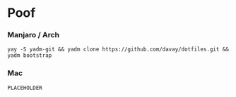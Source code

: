 # Poof
### Manjaro / Arch
```yay -S yadm-git && yadm clone https://github.com/davay/dotfiles.git && yadm bootstrap```
### Mac
```PLACEHOLDER```
